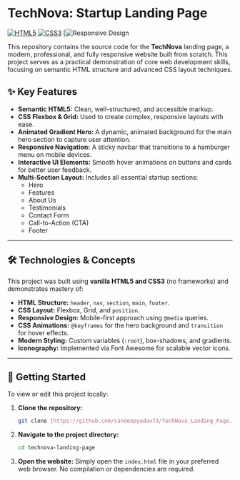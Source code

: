 # TechNova: Startup Landing Page

[![HTML5](https://img.shields.io/badge/HTML5-E34F26?style=for-the-badge&logo=html5&logoColor=white)](https://en.wikipedia.org/wiki/HTML5)
[![CSS3](https://img.shields.io/badge/CSS3-1572B6?style=for-the-badge&logo=css3&logoColor=white)](https://en.wikipedia.org/wiki/CSS)
[![Responsive Design](https://img.shields.io/badge/Responsive-Yes-brightgreen?style=for-the-badge&logo=data:image/svg+xml;base64,PHN2ZyB4bWxucz0iaHR0cDovL3d3dy53My5vcmcvMjAwMC9zdmciIHZpZXdCb3g9IjAgMCAyNCAyNCIgZmlsbD0id2hpdGUiPjxwYXRoIGQ9Ik00IDZoMTR2MTJING0xMC04djZoNFY5bS05IDB2MWgyVjltLTcgMHY2aDR2LTZINHoiLz48cGF0aCBkPSJNMjAgMkg0Yy0xLjEgMC0yIC45LTIgMnYxNmMwIDEuMS45IDIgMiAyaDE2YzEuMSAwIDItLjkgMi0yVjRjMC0xLjEtLjktMi0yLTJ6bTAgMThINGYtMiAyVjRjMC0xLjEuOS0yIDItMmgxNmMxLjEgMCAyIC45IDIgMnYxNmYyLTJ6Ii8+PC9zdmc+)

This repository contains the source code for the **TechNova** landing page, a modern, professional, and fully responsive website built from scratch. This project serves as a practical demonstration of core web development skills, focusing on semantic HTML structure and advanced CSS layout techniques.



## ✨ Key Features

* **Semantic HTML5:** Clean, well-structured, and accessible markup.
* **CSS Flexbox & Grid:** Used to create complex, responsive layouts with ease.
* **Animated Gradient Hero:** A dynamic, animated background for the main hero section to capture user attention.
* **Responsive Navigation:** A sticky navbar that transitions to a hamburger menu on mobile devices.
* **Interactive UI Elements:** Smooth hover animations on buttons and cards for better user feedback.
* **Multi-Section Layout:** Includes all essential startup sections:
    * Hero
    * Features
    * About Us
    * Testimonials
    * Contact Form
    * Call-to-Action (CTA)
    * Footer

---

## 🛠️ Technologies & Concepts

This project was built using **vanilla HTML5 and CSS3** (no frameworks) and demonstrates mastery of:

* **HTML Structure:** `header`, `nav`, `section`, `main`, `footer`.
* **CSS Layout:** Flexbox, Grid, and `position`.
* **Responsive Design:** Mobile-first approach using `@media` queries.
* **CSS Animations:** `@keyframes` for the hero background and `transition` for hover effects.
* **Modern Styling:** Custom variables (`:root`), box-shadows, and gradients.
* **Iconography:** Implemented via Font Awesome for scalable vector icons.

---

## 🚀 Getting Started

To view or edit this project locally:

1.  **Clone the repository:**
    ```bash
    git clone [https://github.com/sandeepyadav73/TechNova_Landing_Page.git](https://github.com/sandeepyadav73/TechNova_Landing_Page.git)
    ```

2.  **Navigate to the project directory:**
    ```bash
    cd technova-landing-page
    ```

3.  **Open the website:**
    Simply open the `index.html` file in your preferred web browser. No compilation or dependencies are required.
